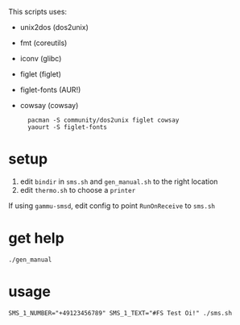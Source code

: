 This scripts uses:  

* unix2dos (dos2unix)
* fmt (coreutils)
* iconv (glibc)
* figlet (figlet)
* figlet-fonts (AUR!)
* cowsay (cowsay)  

        pacman -S community/dos2unix figlet cowsay
        yaourt -S figlet-fonts


# setup

1. edit `bindir` in `sms.sh` and `gen_manual.sh` to the right location
2. edit `thermo.sh` to choose a `printer`

If using `gammu-smsd`, edit config to point `RunOnReceive` to `sms.sh`

# get help

    ./gen_manual

# usage

    SMS_1_NUMBER="+49123456789" SMS_1_TEXT="#FS Test Oi!" ./sms.sh

